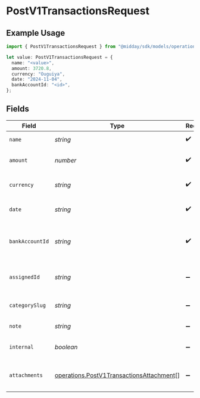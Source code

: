 # PostV1TransactionsRequest

## Example Usage

```typescript
import { PostV1TransactionsRequest } from "@midday/sdk/models/operations";

let value: PostV1TransactionsRequest = {
  name: "<value>",
  amount: 3720.8,
  currency: "Ouguiya",
  date: "2024-11-04",
  bankAccountId: "<id>",
};
```

## Fields

| Field                                                                                                | Type                                                                                                 | Required                                                                                             | Description                                                                                          |
| ---------------------------------------------------------------------------------------------------- | ---------------------------------------------------------------------------------------------------- | ---------------------------------------------------------------------------------------------------- | ---------------------------------------------------------------------------------------------------- |
| `name`                                                                                               | *string*                                                                                             | :heavy_check_mark:                                                                                   | Name of the transaction.                                                                             |
| `amount`                                                                                             | *number*                                                                                             | :heavy_check_mark:                                                                                   | Amount of the transaction.                                                                           |
| `currency`                                                                                           | *string*                                                                                             | :heavy_check_mark:                                                                                   | Currency of the transaction.                                                                         |
| `date`                                                                                               | *string*                                                                                             | :heavy_check_mark:                                                                                   | Date of the transaction (ISO 8601).                                                                  |
| `bankAccountId`                                                                                      | *string*                                                                                             | :heavy_check_mark:                                                                                   | Bank account ID associated with the transaction.                                                     |
| `assignedId`                                                                                         | *string*                                                                                             | :heavy_minus_sign:                                                                                   | Assigned user ID for the transaction.                                                                |
| `categorySlug`                                                                                       | *string*                                                                                             | :heavy_minus_sign:                                                                                   | Category slug for the transaction.                                                                   |
| `note`                                                                                               | *string*                                                                                             | :heavy_minus_sign:                                                                                   | Note for the transaction.                                                                            |
| `internal`                                                                                           | *boolean*                                                                                            | :heavy_minus_sign:                                                                                   | Whether the transaction is internal.                                                                 |
| `attachments`                                                                                        | [operations.PostV1TransactionsAttachment](../../models/operations/postv1transactionsattachment.md)[] | :heavy_minus_sign:                                                                                   | Array of attachments for the transaction.                                                            |